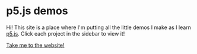 # p5.js demos
Hi! This site is a place where I'm putting all the little demos I make as I learn [p5.js](https://p5js.org/). Click each project in the sidebar to view it!

[Take me to the website!](https://lizgw.github.io/p5-demos/)